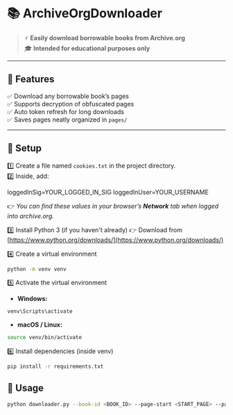 # 📚 ArchiveOrgDownloader

> ⚡ **Easily download borrowable books from Archive.org**  
> 🎓 **Intended for educational purposes only**

---

## 🚀 Features
✅ Download any borrowable book’s pages  
✅ Supports decryption of obfuscated pages  
✅ Auto token refresh for long downloads  
✅ Saves pages neatly organized in `pages/`  

---

## 📝 Setup

1️⃣ Create a file named `cookies.txt` in the project directory.  
2️⃣ Inside, add:

loggedInSig=YOUR_LOGGED_IN_SIG
loggedInUser=YOUR_USERNAME

👉 *You can find these values in your browser’s **Network** tab when logged into archive.org.*

3️⃣ Install Python 3 (if you haven't already)
👉 Download from [https://www.python.org/downloads/](https://www.python.org/downloads/)

4️⃣ Create a virtual environment
```bash
python -m venv venv
```

5️⃣ Activate the virtual environment
- **Windows:**  
```bash
venv\Scripts\activate
```

- **macOS / Linux:**  
```bash
source venv/bin/activate
```

6️⃣ Install dependencies (inside venv)
```bash
pip install -r requirements.txt
```

## 📌 Usage

```bash
python downloader.py --book-id <BOOK_ID> --page-start <START_PAGE> --page-end <END_PAGE> --cookies cookies.txt
```

